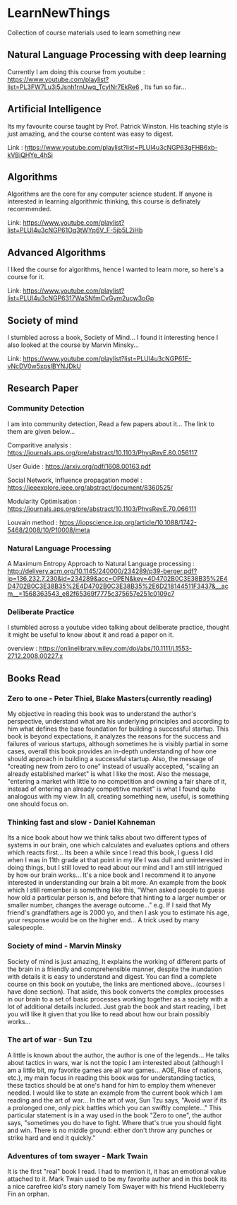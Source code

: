 # LearnNewThings
Collection of course materials used to learn something new

## Natural Language Processing with deep learning
Currently I am doing this course from youtube : https://www.youtube.com/playlist?list=PL3FW7Lu3i5Jsnh1rnUwq_TcylNr7EkRe6 , 
Its fun so far...

## Artificial Intelligence
Its my favourite course taught by Prof. Patrick Winston. His teaching style is just amazing, and the course content was easy to digest.

Link : https://www.youtube.com/playlist?list=PLUl4u3cNGP63gFHB6xb-kVBiQHYe_4hSi

## Algorithms

Algorithms are the core for any computer science student. If anyone is interested in learning algorithmic thinking, this course is definately recommended.

Link: https://www.youtube.com/playlist?list=PLUl4u3cNGP61Oq3tWYp6V_F-5jb5L2iHb

## Advanced Algorithms

I liked the course for algorithms, hence I wanted to learn more, so here's a course for it.

Link: https://www.youtube.com/playlist?list=PLUl4u3cNGP6317WaSNfmCvGym2ucw3oGp


## Society of mind

I stumbled across a book, Society of Mind... I found it interesting hence I also looked at the course by Marvin Minsky...

Link: https://www.youtube.com/playlist?list=PLUl4u3cNGP61E-vNcDV0w5xpsIBYNJDkU


## Research Paper

### Community Detection
I am into community detection, Read a few papers about it... The link to them are given below...

Comparitive analysis : https://journals.aps.org/pre/abstract/10.1103/PhysRevE.80.056117

User Guide : https://arxiv.org/pdf/1608.00163.pdf

Social Network, Influence propagation model : https://ieeexplore.ieee.org/abstract/document/8360525/

Modularity Optimisation : https://journals.aps.org/pre/abstract/10.1103/PhysRevE.70.066111

Louvain method : https://iopscience.iop.org/article/10.1088/1742-5468/2008/10/P10008/meta

### Natural Language Processing

A Maximum Entropy Approach to Natural Language processing : http://delivery.acm.org/10.1145/240000/234289/p39-berger.pdf?ip=136.232.7.230&id=234289&acc=OPEN&key=4D4702B0C3E38B35%2E4D4702B0C3E38B35%2E4D4702B0C3E38B35%2E6D218144511F3437&__acm__=1568363543_e82f65369f7775c375657e251c0109c7




### Deliberate Practice

I stumbled across a youtube video talking about deliberate practice, thought it might be useful to know about it and read a paper on it.

overview : https://onlinelibrary.wiley.com/doi/abs/10.1111/j.1553-2712.2008.00227.x


## Books Read

### Zero to one - Peter Thiel, Blake Masters(currently reading)
My objective in reading this book was to understand the author's perspective, understand what are his underlying principles and according to him what defines the base foundation for building a successful startup. This book is beyond expectations, it analyzes the reasons for the success and failures of various startups, although sometimes he is visibly partial in some cases, overall this book provides an in-depth understanding of how one should approach in building a successful startup. Also, the message of "creating new from zero to one" instead of usually accepted, "scaling an already established market" is what I like the most. Also the message, "entering a market with little to no competition and owning a fair share of it, instead of entering an already competitive market" is what I found quite analogous with my view. In all, creating something new, useful, is something one should focus on. 

### Thinking fast and slow - Daniel Kahneman
Its a nice book about how we think talks about two different types of systems in our brain, one which calculates and evaluates options and others which reacts first... Its been a while since I read this book, I guess I did when I was in 11th grade at that point in my life I was dull and uninterested in doing things, but I still loved to read about our mind and I am still intrigued by how our brain works... It's a nice book and I recommend it to anyone interested in understanding our brain a bit more. An example from the book which I still remember is something like this, "When asked people to guess how old a particular person is, and before that hinting to a larger number or smaller number, changes the average outcome..." e.g. If I said that My friend's grandfathers age is 2000 yo, and then I ask you to estimate his age, your response would be on the higher end... A trick used by many salespeople.

### Society of mind - Marvin Minsky
Society of mind is just amazing, It explains the working of different parts of the brain in a friendly and comprehensible manner, despite the inundation with details it is easy to understand and digest. You can find a complete course on this book on youtube, the links are mentioned above...(courses I have done section). That aside, this book converts the complex processes in our brain to a set of basic processes working together as a society with a lot of additional details included. Just grab the book and start reading, I bet you will like it given that you like to read about how our brain possibly works...

### The art of war  - Sun Tzu
A little is known about the author, the author is one of the legends... He talks about tactics in wars, war is not the topic I am interested about (although I am a little bit, my favorite games are all war games... AOE, Rise of nations, etc.), my main focus in reading this book was for understanding tactics, these tactics should be at one's hand for him to employ them whenever needed. I would like to state an example from the current book which I am reading and the art of war... In the art of war, Sun Tzu says, "Avoid war if its a prolonged one, only pick battles which you can swiftly complete..." This particular statement is in a way used in the book "Zero to one", the author says, "sometimes you do have to fight. Where that's true you should fight and win. There is no middle ground: either don't throw any punches or strike hard and end it quickly."

### Adventures of tom swayer - Mark Twain
It is the first "real" book I read. I had to mention it, it has an emotional value attached to it. Mark Twain used to be my favorite author and in this book its a nice carefree kid's story namely Tom Swayer with his friend Huckleberry Fin an orphan. 
